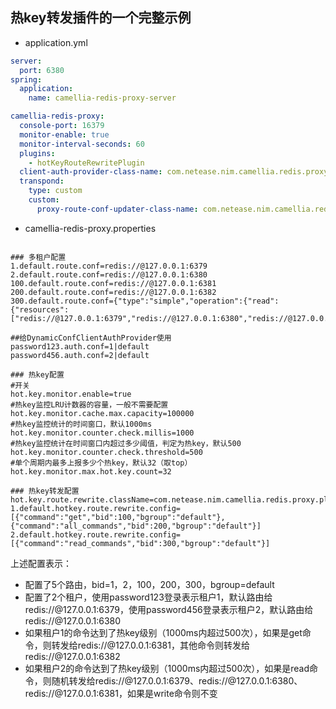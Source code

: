 
## 热key转发插件的一个完整示例

* application.yml

```yaml
server:
  port: 6380
spring:
  application:
    name: camellia-redis-proxy-server

camellia-redis-proxy:
  console-port: 16379
  monitor-enable: true
  monitor-interval-seconds: 60
  plugins:
    - hotKeyRouteRewritePlugin
  client-auth-provider-class-name: com.netease.nim.camellia.redis.proxy.auth.DynamicConfClientAuthProvider
  transpond:
    type: custom
    custom:
      proxy-route-conf-updater-class-name: com.netease.nim.camellia.redis.proxy.route.DynamicConfProxyRouteConfUpdater
```

* camellia-redis-proxy.properties

```properties

### 多租户配置
1.default.route.conf=redis://@127.0.0.1:6379
2.default.route.conf=redis://@127.0.0.1:6380
100.default.route.conf=redis://@127.0.0.1:6381
200.default.route.conf=redis://@127.0.0.1:6382
300.default.route.conf={"type":"simple","operation":{"read":{"resources":["redis://@127.0.0.1:6379","redis://@127.0.0.1:6380","redis://@127.0.0.1:6381"],"type":"random"},"type":"rw_separate","write":"redis://@127.0.0.1:6379"}}

##给DynamicConfClientAuthProvider使用
password123.auth.conf=1|default
password456.auth.conf=2|default

### 热key配置
#开关
hot.key.monitor.enable=true
#热key监控LRU计数器的容量，一般不需要配置
hot.key.monitor.cache.max.capacity=100000
#热key监控统计的时间窗口，默认1000ms
hot.key.monitor.counter.check.millis=1000
#热key监控统计在时间窗口内超过多少阈值，判定为热key，默认500
hot.key.monitor.counter.check.threshold=500
#单个周期内最多上报多少个热key，默认32（取top）
hot.key.monitor.max.hot.key.count=32

### 热key转发配置
hot.key.route.rewrite.className=com.netease.nim.camellia.redis.proxy.plugin.rewrite.DefaultRouteRewriteChecker
1.default.hotkey.route.rewrite.config=[{"command":"get","bid":100,"bgroup":"default"},{"command":"all_commands","bid":200,"bgroup":"default"}]
2.default.hotkey.route.rewrite.config=[{"command":"read_commands","bid":300,"bgroup":"default"}]
```

上述配置表示：  
* 配置了5个路由，bid=1，2，100，200，300，bgroup=default
* 配置了2个租户，使用password123登录表示租户1，默认路由给redis://@127.0.0.1:6379，使用password456登录表示租户2，默认路由给redis://@127.0.0.1:6380
* 如果租户1的命令达到了热key级别（1000ms内超过500次），如果是get命令，则转发给redis://@127.0.0.1:6381，其他命令则转发给redis://@127.0.0.1:6382
* 如果租户2的命令达到了热key级别（1000ms内超过500次），如果是read命令，则随机转发给redis://@127.0.0.1:6379、redis://@127.0.0.1:6380、redis://@127.0.0.1:6381，如果是write命令则不变

